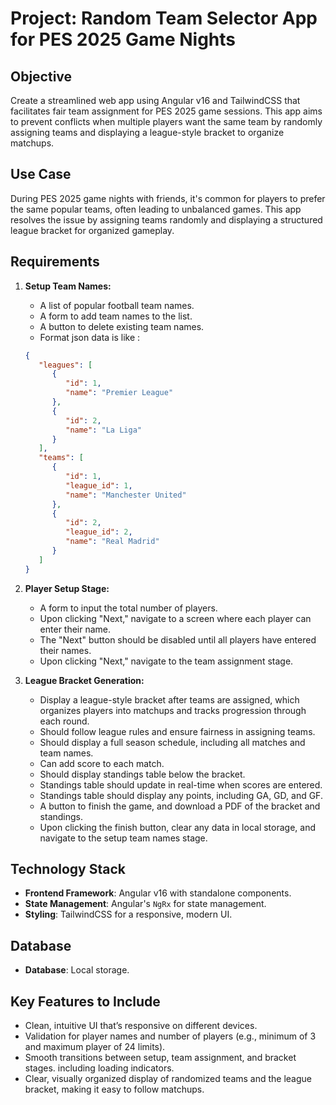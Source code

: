 # Project: Random Team Selector App for PES 2025 Game Nights

## Objective

Create a streamlined web app using Angular v16 and TailwindCSS that facilitates fair team assignment for PES 2025 game sessions. This app aims to prevent conflicts when multiple players want the same team by randomly assigning teams and displaying a league-style bracket to organize matchups.

## Use Case

During PES 2025 game nights with friends, it's common for players to prefer the same popular teams, often leading to unbalanced games. This app resolves the issue by assigning teams randomly and displaying a structured league bracket for organized gameplay.

## Requirements

1. **Setup Team Names:**

   - A list of popular football team names.
   - A form to add team names to the list.
   - A button to delete existing team names.
   - Format json data is like :
   ```json
   {
      "leagues": [
         {
            "id": 1,
            "name": "Premier League"
         },
         {
            "id": 2,
            "name": "La Liga"
         }
      ],
      "teams": [
         {
            "id": 1,
            "league_id": 1,
            "name": "Manchester United"
         },
         {
            "id": 2,
            "league_id": 2,
            "name": "Real Madrid"
         }
      ]
   }
   ```

2. **Player Setup Stage:**

   - A form to input the total number of players.
   - Upon clicking "Next," navigate to a screen where each player can enter their name.
   - The "Next" button should be disabled until all players have entered their names.
   - Upon clicking "Next," navigate to the team assignment stage.

3. **League Bracket Generation:**

   - Display a league-style bracket after teams are assigned, which organizes players into matchups and tracks progression through each round.
   - Should follow league rules and ensure fairness in assigning teams.
   - Should display a full season schedule, including all matches and team names.
   - Can add score to each match.
   - Should display standings table below the bracket.
   - Standings table should update in real-time when scores are entered.
   - Standings table should display any points, including GA, GD, and GF.
   - A button to finish the game, and download a PDF of the bracket and standings.
   - Upon clicking the finish button, clear any data in local storage, and navigate to the setup team names stage.

## Technology Stack

- **Frontend Framework**: Angular v16 with standalone components.
- **State Management**: Angular's `NgRx` for state management.
- **Styling**: TailwindCSS for a responsive, modern UI.

## Database

- **Database**: Local storage.

## Key Features to Include

- Clean, intuitive UI that’s responsive on different devices.
- Validation for player names and number of players (e.g., minimum of 3 and maximum player of 24 limits).
- Smooth transitions between setup, team assignment, and bracket stages. including loading indicators.
- Clear, visually organized display of randomized teams and the league bracket, making it easy to follow matchups.
